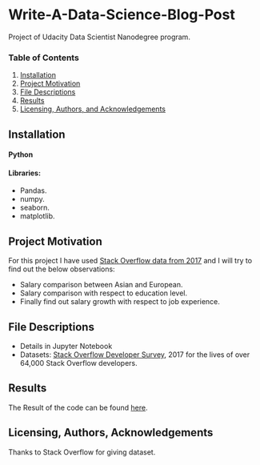 # Write-A-Data-Science-Blog-Post
Project of Udacity Data Scientist Nanodegree program. 

### Table of Contents

1. [Installation](#installation)
2. [Project Motivation](#motivation)
3. [File Descriptions](#files)
4. [Results](#results)
5. [Licensing, Authors, and Acknowledgements](#licensing)

## Installation <a name="installation"></a>

#### Python 
#### Libraries:
* Pandas.
* numpy.
* seaborn.
* matplotlib.

## Project Motivation<a name="motivation"></a>

For this project I have used [Stack Overflow data from 2017](https://www.kaggle.com/stackoverflow/so-survey-2017/data) and I will try to find out the below observations:

* Salary comparison between Asian and European.
* Salary comparison with respect to education level.
* Finally find out salary growth with respect to job experience.

## File Descriptions <a name="files"></a>

* Details in Jupyter Notebook
* Datasets: [Stack Overflow Developer Survey](https://www.kaggle.com/stackoverflow/so-survey-2017/data), 2017 for the lives of over 64,000 Stack Overflow developers.   

## Results<a name="results"></a>

The Result of the code can be found [here](https://medium.com/@abrarniaz205/data-scientist-survey-asian-vs-european-8d6e669d79ce).

## Licensing, Authors, Acknowledgements<a name="licensing"></a>

Thanks to Stack Overflow for giving dataset. 

